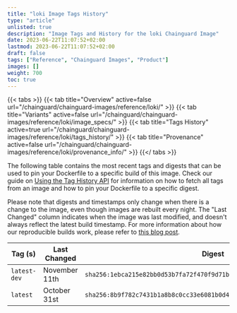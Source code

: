 ```yaml
---
title: "loki Image Tags History"
type: "article"
unlisted: true
description: "Image Tags and History for the loki Chainguard Image"
date: 2023-06-22T11:07:52+02:00
lastmod: 2023-06-22T11:07:52+02:00
draft: false
tags: ["Reference", "Chainguard Images", "Product"]
images: []
weight: 700
toc: true
---
```


{{< tabs >}}
{{< tab title="Overview" active=false url="/chainguard/chainguard-images/reference/loki/" >}}
{{< tab title="Variants" active=false url="/chainguard/chainguard-images/reference/loki/image_specs/" >}}
{{< tab title="Tags History" active=true url="/chainguard/chainguard-images/reference/loki/tags_history/" >}}
{{< tab title="Provenance" active=false url="/chainguard/chainguard-images/reference/loki/provenance_info/" >}}
{{</ tabs >}}

The following table contains the most recent tags and digests that can be used to pin your Dockerfile to a specific build of this image. Check our guide on [Using the Tag History API](/chainguard/chainguard-images/using-the-tag-history-api/) for information on how to fetch all tags from an image and how to pin your Dockerfile to a specific digest.

Please note that digests and timestamps only change when there is a change to the image, even though images are rebuilt every night. The "Last Changed" column indicates when the image was last modified, and doesn't always reflect the latest build timestamp. For more information about how our reproducible builds work, please refer to [this blog post](https://www.chainguard.dev/unchained/reproducing-chainguards-reproducible-image-builds).

| Tag (s)       | Last Changed  | Digest                                                                    |
|---------------|---------------|---------------------------------------------------------------------------|
|  `latest-dev` | November 11th | `sha256:1ebca215e82bb0d53b7fa72f470f9d71be609690aa9985fab4095c15f2998a6e` |
|  `latest`     | October 31st  | `sha256:8b9f782c7431b1a8b8c0cc33e6081b0d4fb2f28b5697299778c7fa0cbd483970` |


